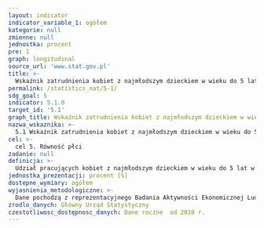 ```yaml
---
layout: indicator
indicator_variable_1: ogółem
kategorie: null
zmienne: null
jednostka: procent
pre: 1
graph: longitudinal
source_url: 'www.stat.gov.pl'
title: >-
  Wskaźnik zatrudnienia kobiet z najmłodszym dzieckiem w wieku do 5 lat wg BAEL
permalink: /statistics_nat/5-1/
sdg_goal: 5
indicator: 5.1.0
target_id: '5.1'
graph_title: Wskaźnik zatrudnienia kobiet z najmłodszym dzieckiem w wieku do 5 lat wg BAEL
nazwa_wskaznika: >-
  5.1 Wskaźnik zatrudnienia kobiet z najmłodszym dzieckiem w wieku do 5 lat wg BAEL
cel: >-
  cel 5. Równość płci
zadanie: null
definicja: >-
  Udział pracujących kobiet z najmłodszym dzieckiem w wieku do 5 lat w ogólnej liczbie kobiet z najmłodszym dzieckiem w wieku do 5 lat.
jednostka_prezentacji: procent [%]
dostepne_wymiary: ogółem
wyjasnienia_metodologiczne: >-
  Dane pochodzą z reprezentacyjnego Badania Aktywności Ekonomicznej Ludności (BAEL), prowadzonego w cyklu kwartalnym. Badanie prowadzone jest metodą obserwacji ciągłej (ruchomy tydzień badania), pozwalającej na zilustrowanie sytuacji na rynku pracy w okresie całego kwartału. Badaniem objęte są osoby w wieku 15 lat i więcej będące członkami gospodarstw domowych w wylosowanych mieszkaniach.Podstawowym kryterium podziału ludności z punktu widzenia aktywności zawodowej jest praca, tzn. fakt wykonywania, posiadania bądź poszukiwania pracy. Zgodnie z międzynarodowymi standardami ogół ludności można podzielić na trzy podstawowe kategorie: nullpracujących, bezrobotnych i biernych zawodowo. Pracujący i bezrobotni stanowią populację aktywnych zawodowo.Do pracujących zaliczane są wszystkie osoby w wieku 15 lat i wiecej, które w okresie badanego tygodnia:1) wykonywały przez co najmniej 1 godzinę pracę przynoszącą dochód lub zarobek, tzn. były zatrudnione w charakterze pracownika najemnego, pracowały we własnym (lub dzierżawionym) gospodarstwie rolnym lub prowadziły własną działalność gospodarczą poza rolnictwem, pomagały (bez wynagrodzenia) w prowadzeniu rodzinnego gospodarstwa rolnego lub rodzinnej działalności gospodarczej poza rolnictwem,2) miały pracę, ale jej nie wykonywały (np. z powodu choroby, urlopu macierzyńskiego lub wypoczynkowego, przerwy w działalności zakładu), w przypadku gdy przerwa w pracy wynosiła mniej niż 3 miesiące  gdy przerwa w pracy wynosiła powyżej 3 miesięcy w odniesieniu do pracowników najemnych dodatkowym kryterium było otrzymywanie co najmniej 59% dotychczasowego wynagrodzenia.Zgodnie z międzynarodowymi standardami, do pracujących zaliczani są również uczniowie, z którymi zakłady pracy lub osoby fizyczne zawarły umowę o naukę zawodu lub przyuczenie do określonej pracy, jeżeli otrzymywali wynagrodzenie.Ze względu na przyjęte założenia metodologiczne badania, liczba pracujących uzyskana w wyniku BAEL nie obejmuje niektórych kategorii osób, które są wliczane do pracujących w sprawozdawczości z zakresu zatrudnienia, m.in.:a) pracujących, mieszkających w hotelach pracowniczych,b) pracujących za granicą na rzecz polskich pracodawców.
zrodlo_danych: Główny Urząd Statystyczny
czestotliwosc_dostępnosc_danych: Dane roczne  od 2010 r.
---
```

